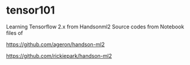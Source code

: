 # tensor101
Learning Tensorflow 2.x from Handsonml2
Source codes from Notebook files of





https://github.com/ageron/handson-ml2


https://github.com/rickiepark/handson-ml2
